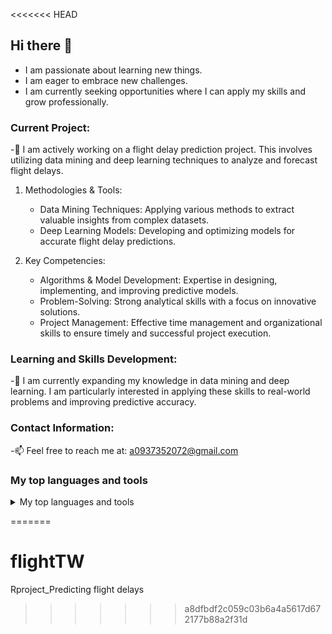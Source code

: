 <<<<<<< HEAD
## Hi there 👋

<!--
**KaiaLee/KaiaLee** is a ✨ _special_ ✨ repository because its `README.md` (this file) appears on your GitHub profile.

Here are some ideas to get you started:

- 🔭 I’m currently working on ...
- 🌱 I’m currently learning ...
- 👯 I’m looking to collaborate on ...
- 🤔 I’m looking for help with ...
- 💬 Ask me about ...
- 📫 How to reach me: ...
- 😄 Pronouns: ...
- ⚡ Fun fact: ...
-->

- I am passionate about learning new things.
- I am eager to embrace new challenges.
- I am currently seeking opportunities where I can apply my skills and grow professionally.

### Current Project:
-🔭 I am actively working on a flight delay prediction project. This involves utilizing data mining and deep learning techniques to analyze and forecast flight delays.
1. Methodologies & Tools:
     - Data Mining Techniques: Applying various methods to extract valuable insights from complex datasets.
     - Deep Learning Models: Developing and optimizing models for accurate flight delay predictions.

1. Key Competencies:
     - Algorithms & Model Development: Expertise in designing, implementing, and improving predictive models.
     - Problem-Solving: Strong analytical skills with a focus on innovative solutions.
     - Project Management: Effective time management and organizational skills to ensure timely and successful project execution.


### Learning and Skills Development:
-🌱 I am currently expanding my knowledge in data mining and deep learning. I am particularly interested in applying these skills to real-world problems and improving predictive accuracy.

### Contact Information:
-📫 Feel free to reach me at: a0937352072@gmail.com


### My top languages and tools
<details>
<summary>My top languages and tools</summary>

| Rank | Languages |
|-----:|-----------|
|     1| R|
|     2| Python    |

- [x] github intro
- [x] power BI
- [x] mysql exploring
- [ ] colab
- [ ] kaggle
- [ ] plotly
</details>










<!--
https://docs.github.com/en/get-started/writing-on-github/getting-started-with-writing-and-formatting-on-github/basic-writing-and-formatting-syntax#images

100. First list item
     - First nested list item
       - Second nested list item
      
```
function test() {
  console.log("notice the blank line before this function?");
}
```



````
```
Look! You can see my backticks.
```
````



```ruby
require 'redcarpet'
markdown = Redcarpet.new("Hello World!")
puts markdown.to_html
```

- [x] #739
- [ ] https://github.com/octo-org/octo-repo/issues/740
- [ ] Add delight to the experience when all tasks are complete :tada:
- [ ] \(Optional) Open a followup issue

-->
=======
# flightTW
Rproject_Predicting flight delays
>>>>>>> a8dfbdf2c059c03b6a4a5617d672177b88a2f31d

